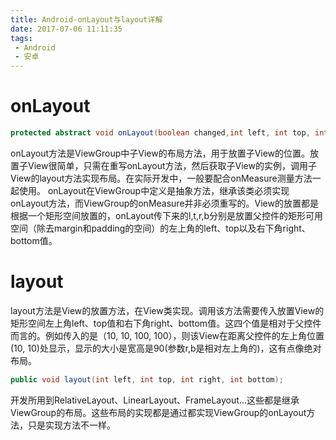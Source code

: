```yaml
---
title: Android-onLayout与layout详解
date: 2017-07-06 11:11:35
tags:
 - Android
 - 安卓
---
```


# onLayout
```Java
protected abstract void onLayout(boolean changed,int left, int top, int right, int bottom);
```
onLayout方法是ViewGroup中子View的布局方法，用于放置子View的位置。放置子View很简单，只需在重写onLayout方法，然后获取子View的实例，调用子View的layout方法实现布局。在实际开发中，一般要配合onMeasure测量方法一起使用。
onLayout在ViewGroup中定义是抽象方法，继承该类必须实现onLayout方法，而ViewGroup的onMeasure并非必须重写的。View的放置都是根据一个矩形空间放置的，onLayout传下来的l,t,r,b分别是放置父控件的矩形可用空间（除去margin和padding的空间）的左上角的left、top以及右下角right、bottom值。

# layout
layout方法是View的放置方法，在View类实现。调用该方法需要传入放置View的矩形空间左上角left、top值和右下角right、bottom值。这四个值是相对于父控件而言的。例如传入的是（10, 10, 100, 100），则该View在距离父控件的左上角位置(10, 10)处显示，显示的大小是宽高是90(参数r,b是相对左上角的)，这有点像绝对布局。
```Java
public void layout(int left, int top, int right, int bottom);
```

开发所用到RelativeLayout、LinearLayout、FrameLayout...这些都是继承ViewGroup的布局。这些布局的实现都是通过都实现ViewGroup的onLayout方法，只是实现方法不一样。
